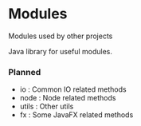 # Modules
Modules used by other projects

Java library for useful modules.

### Planned
- io : Common IO related methods
- node : Node related methods
- utils : Other utils
- fx : Some JavaFX related methods